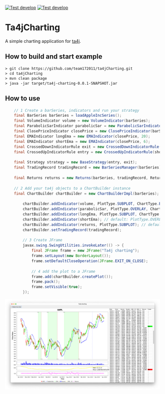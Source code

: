 [![Test develop](https://github.com/team172011/ta4jCharting/actions/workflows/test-action-master.yml/badge.svg?branch=master&event=push)](https://github.com/team172011/ta4jCharting/actions/workflows/test-action-master.yml) [![Test develop](https://github.com/team172011/ta4jCharting/actions/workflows/test-action-develop.yml/badge.svg?branch=develop&event=push)](https://github.com/team172011/ta4jCharting/actions/workflows/test-action-develop.yml)
# Ta4jCharting
A simple charting application for [ta4j](https://github.com/ta4j/ta4j).

## How to build and start example
```shell
> git clone https://github.com/team172011/ta4jCharting.git
> cd ta4jCharting
> mvn clean package
> java -jar target/ta4j-charting-0.0.1-SNAPSHOT.jar
```

## How to use
```java
    // 1 Create a barSeries, indicators and run your strategy
    final BarSeries barSeries = loadAppleIncSeries();
    final VolumeIndicator volume = new VolumeIndicator(barSeries);
    final ParabolicSarIndicator parabolicSar = new ParabolicSarIndicator(barSeries);
    final ClosePriceIndicator closePrice = new ClosePriceIndicator(barSeries);
    final EMAIndicator longEma = new EMAIndicator(closePrice, 20);
    final EMAIndicator shortEma = new EMAIndicator(closePrice, 6);
    final CrossedDownIndicatorRule exit = new CrossedDownIndicatorRule(shortEma, longEma);
    final CrossedUpIndicatorRule entry = new CrossedUpIndicatorRule(shortEma, longEma);
    
    final Strategy strategy = new BaseStrategy(entry, exit);
    final TradingRecord tradingRecord = new BarSeriesManager(barSeries).run(strategy);
    
    final Returns returns = new Returns(barSeries, tradingRecord, Returns.ReturnType.ARITHMETIC);
    
    // 2 Add your ta4j objects to a ChartBuilder instance
    final ChartBuilder chartBuilder = new ChartBuilderImpl(barSeries);

        chartBuilder.addIndicator(volume, PlotType.SUBPLOT, ChartType.BAR);
        chartBuilder.addIndicator(parabolicSar, PlotType.OVERLAY, ChartType.LINE);
        chartBuilder.addIndicator(longEma, PlotType.SUBPLOT, ChartType.LINE);
        chartBuilder.addIndicator(shortEma); // default: PlotType.OVERLAY, ChartType.LINE
        chartBuilder.addIndicator(returns, PlotType.SUBPLOT); // default: ChartType.LINE
        chartBuilder.setTradingRecord(tradingRecord);

        // 3 Create JFrame
        javax.swing.SwingUtilities.invokeLater(() -> {
            final JFrame frame = new JFrame("Ta4j charting");
            frame.setLayout(new BorderLayout());
            frame.setDefaultCloseOperation(JFrame.EXIT_ON_CLOSE);
    
            // 4 add the plot to a JFrame
            frame.add(chartBuilder.createPlot());
            frame.pack();
            frame.setVisible(true);
        });
```
![Example picture](repo/example1.png)
